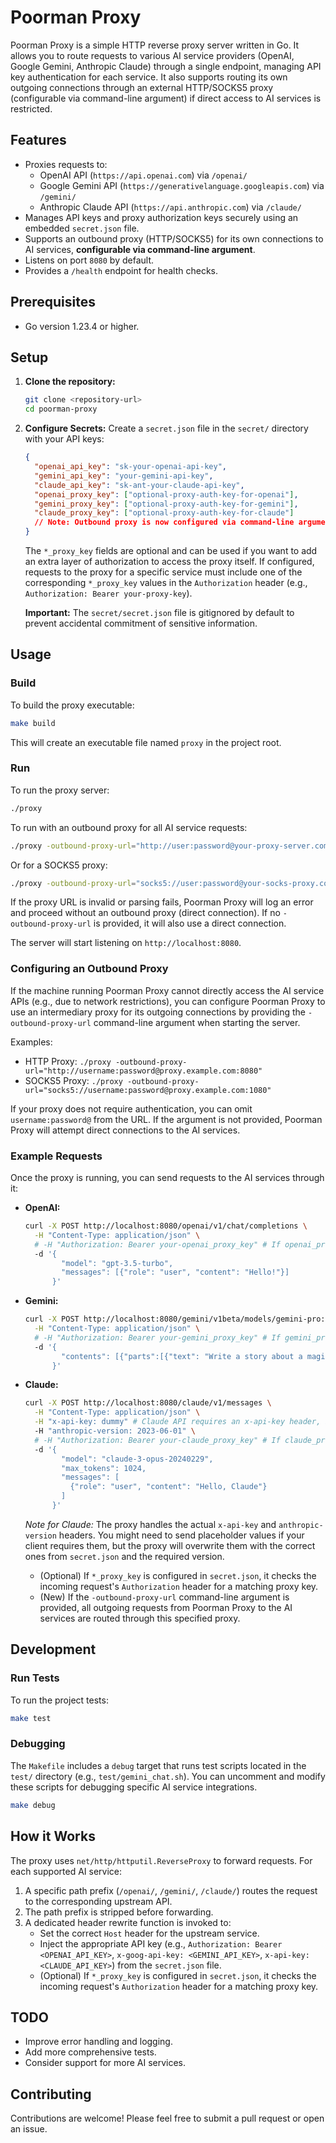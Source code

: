 # Poorman Proxy

Poorman Proxy is a simple HTTP reverse proxy server written in Go. It allows you to route requests to various AI service providers (OpenAI, Google Gemini, Anthropic Claude) through a single endpoint, managing API key authentication for each service. It also supports routing its own outgoing connections through an external HTTP/SOCKS5 proxy (configurable via command-line argument) if direct access to AI services is restricted.

## Features

*   Proxies requests to:
    *   OpenAI API (`https://api.openai.com`) via `/openai/`
    *   Google Gemini API (`https://generativelanguage.googleapis.com`) via `/gemini/`
    *   Anthropic Claude API (`https://api.anthropic.com`) via `/claude/`
*   Manages API keys and proxy authorization keys securely using an embedded `secret.json` file.
*   Supports an outbound proxy (HTTP/SOCKS5) for its own connections to AI services, **configurable via command-line argument**.
*   Listens on port `8080` by default.
*   Provides a `/health` endpoint for health checks.

## Prerequisites

*   Go version 1.23.4 or higher.

## Setup

1.  **Clone the repository:**
    ```bash
    git clone <repository-url>
    cd poorman-proxy
    ```

2.  **Configure Secrets:**
    Create a `secret.json` file in the `secret/` directory with your API keys:
    ```json
    {
      "openai_api_key": "sk-your-openai-api-key",
      "gemini_api_key": "your-gemini-api-key",
      "claude_api_key": "sk-ant-your-claude-api-key",
      "openai_proxy_key": ["optional-proxy-auth-key-for-openai"],
      "gemini_proxy_key": ["optional-proxy-auth-key-for-gemini"],
      "claude_proxy_key": ["optional-proxy-auth-key-for-claude"]
      // Note: Outbound proxy is now configured via command-line argument, not in this file.
    }
    ```
    The `*_proxy_key` fields are optional and can be used if you want to add an extra layer of authorization to access the proxy itself. If configured, requests to the proxy for a specific service must include one of the corresponding `*_proxy_key` values in the `Authorization` header (e.g., `Authorization: Bearer your-proxy-key`).

    **Important:** The `secret/secret.json` file is gitignored by default to prevent accidental commitment of sensitive information.

## Usage

### Build

To build the proxy executable:

```bash
make build
```

This will create an executable file named `proxy` in the project root.

### Run

To run the proxy server:

```bash
./proxy
```

To run with an outbound proxy for all AI service requests:

```bash
./proxy -outbound-proxy-url="http://user:password@your-proxy-server.com:port"
```
Or for a SOCKS5 proxy:
```bash
./proxy -outbound-proxy-url="socks5://user:password@your-socks-proxy.com:port"
```
If the proxy URL is invalid or parsing fails, Poorman Proxy will log an error and proceed without an outbound proxy (direct connection).
If no `-outbound-proxy-url` is provided, it will also use a direct connection.

The server will start listening on `http://localhost:8080`.

### Configuring an Outbound Proxy

If the machine running Poorman Proxy cannot directly access the AI service APIs (e.g., due to network restrictions), you can configure Poorman Proxy to use an intermediary proxy for its outgoing connections by providing the `-outbound-proxy-url` command-line argument when starting the server.

Examples:
*   HTTP Proxy: `./proxy -outbound-proxy-url="http://username:password@proxy.example.com:8080"`
*   SOCKS5 Proxy: `./proxy -outbound-proxy-url="socks5://username:password@proxy.example.com:1080"`

If your proxy does not require authentication, you can omit `username:password@` from the URL.
If the argument is not provided, Poorman Proxy will attempt direct connections to the AI services.

### Example Requests

Once the proxy is running, you can send requests to the AI services through it:

*   **OpenAI:**
    ```bash
    curl -X POST http://localhost:8080/openai/v1/chat/completions \
      -H "Content-Type: application/json" \
      # -H "Authorization: Bearer your-openai_proxy_key" # If openai_proxy_key is set
      -d '{
            "model": "gpt-3.5-turbo",
            "messages": [{"role": "user", "content": "Hello!"}]
          }'
    ```

*   **Gemini:**
    ```bash
    curl -X POST http://localhost:8080/gemini/v1beta/models/gemini-pro:generateContent \
      -H "Content-Type: application/json" \
      # -H "Authorization: Bearer your-gemini_proxy_key" # If gemini_proxy_key is set
      -d '{
            "contents": [{"parts":[{"text": "Write a story about a magic backpack."}]}]
          }'
    ```

*   **Claude:**
    ```bash
    curl -X POST http://localhost:8080/claude/v1/messages \
      -H "Content-Type: application/json" \
      -H "x-api-key: dummy" # Claude API requires an x-api-key header, it will be replaced by the proxy.
      -H "anthropic-version: 2023-06-01" \
      # -H "Authorization: Bearer your-claude_proxy_key" # If claude_proxy_key is set
      -d '{
            "model": "claude-3-opus-20240229",
            "max_tokens": 1024,
            "messages": [
              {"role": "user", "content": "Hello, Claude"}
            ]
          }'
    ```
    *Note for Claude:* The proxy handles the actual `x-api-key` and `anthropic-version` headers. You might need to send placeholder values if your client requires them, but the proxy will overwrite them with the correct ones from `secret.json` and the required version.

    *   (Optional) If `*_proxy_key` is configured in `secret.json`, it checks the incoming request's `Authorization` header for a matching proxy key.
    *   (New) If the `-outbound-proxy-url` command-line argument is provided, all outgoing requests from Poorman Proxy to the AI services are routed through this specified proxy.

## Development

### Run Tests

To run the project tests:

```bash
make test
```

### Debugging

The `Makefile` includes a `debug` target that runs test scripts located in the `test/` directory (e.g., `test/gemini_chat.sh`). You can uncomment and modify these scripts for debugging specific AI service integrations.

```bash
make debug
```

## How it Works

The proxy uses `net/http/httputil.ReverseProxy` to forward requests. For each supported AI service:
1.  A specific path prefix (`/openai/`, `/gemini/`, `/claude/`) routes the request to the corresponding upstream API.
2.  The path prefix is stripped before forwarding.
3.  A dedicated header rewrite function is invoked to:
    *   Set the correct `Host` header for the upstream service.
    *   Inject the appropriate API key (e.g., `Authorization: Bearer <OPENAI_API_KEY>`, `x-goog-api-key: <GEMINI_API_KEY>`, `x-api-key: <CLAUDE_API_KEY>`) from the `secret.json` file.
    *   (Optional) If `*_proxy_key` is configured in `secret.json`, it checks the incoming request's `Authorization` header for a matching proxy key.

## TODO

*   Improve error handling and logging.
*   Add more comprehensive tests.
*   Consider support for more AI services.

## Contributing

Contributions are welcome! Please feel free to submit a pull request or open an issue. 